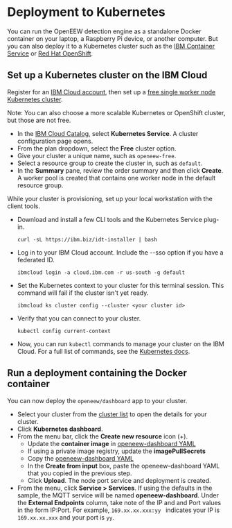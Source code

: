 # Deployment to Kubernetes

You can run the OpenEEW detection engine as a standalone Docker container on your laptop, a Raspberry Pi device, or another computer. But you can also deploy it to a Kubernetes cluster such as the [IBM Container Service](https://www.ibm.com/cloud/container-service/) or [Red Hat OpenShift](https://www.ibm.com/cloud/openshift).

## Set up a Kubernetes cluster on the IBM Cloud

Register for an [IBM Cloud account](https://developer.ibm.com/dwwi/jsp/register.jsp?eventid=cfc-2020-projects), then set up a [free single worker node Kubernetes cluster](https://cloud.ibm.com/docs/containers?topic=containers-getting-started#clusters_gs).

Note: You can also choose a more scalable Kubernetes or OpenShift cluster, but those are not free.

- In the [IBM Cloud Catalog](https://cloud.ibm.com/catalog?category=containers), select **Kubernetes Service**. A cluster configuration page opens.
- From the plan dropdown, select the **Free** cluster option.
- Give your cluster a unique name, such as `openeew-free`.
- Select a resource group to create the cluster in, such as `default`.
- In the **Summary** pane, review the order summary and then click **Create**. A worker pool is created that contains one worker node in the default resource group.

While your cluster is provisioning, set up your local workstation with the client tools.

- Download and install a few CLI tools and the Kubernetes Service plug-in.

  ```shell-script
  curl -sL https://ibm.biz/idt-installer | bash
  ```

- Log in to your IBM Cloud account. Include the --sso option if you have a federated ID.

  ```shell-script
  ibmcloud login -a cloud.ibm.com -r us-south -g default
  ```

- Set the Kubernetes context to your cluster for this terminal session. This command will fail if the cluster isn't yet ready.

  ```shell-script
  ibmcloud ks cluster config --cluster <your cluster id>
  ```

- Verify that you can connect to your cluster.

  ```shell-script
  kubectl config current-context
  ```

- Now, you can run `kubectl` commands to manage your cluster on the IBM Cloud. For a full list of commands, see the [Kubernetes docs](https://kubectl.docs.kubernetes.io/).

## Run a deployment containing the Docker container

You can now deploy the `openeew/dashboard` app to your cluster.

- Select your cluster from the [cluster list](https://cloud.ibm.com/kubernetes/clusters) to open the details for your cluster.
- Click **Kubernetes dashboard**.
- From the menu bar, click the **Create new resource** icon (+).
  - Update the **container image** in [openeew-dashboard YAML](openeew-dashboard.yaml)
  - If using a private image registry, update the **imagePullSecrets**
  - Copy the [openeew-dashboard YAML](openeew-dashboard.yaml)
  - In the **Create from input** box, paste the openeew-dashboard YAML that you copied in the previous step.
  - Click **Upload**. The node port service and deployment is created.
- From the menu, click **Service > Services**. If using the defaults in the sample, the MQTT service will be named **openeew-dashboard**. Under the **External Endpoints** column, take note of the IP and and Port values in the form IP:Port. For example, `169.xx.xx.xxx:yy ` indicates your IP is `169.xx.xx.xxx` and your port is `yy`.
